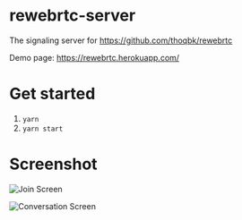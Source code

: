 # rewebrtc-server

The signaling server for https://github.com/thoqbk/rewebrtc

Demo page: https://rewebrtc.herokuapp.com/

# Get started

1. `yarn`
2. `yarn start`

# Screenshot

![Join Screen](https://github.com/thoqbk/rewebrtc-server/blob/master/image/join.png)

![Conversation Screen](https://github.com/thoqbk/rewebrtc-server/blob/master/image/conversation.png)
